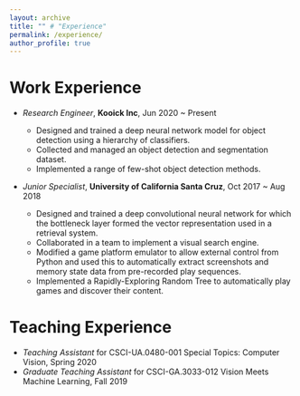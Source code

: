 ```yaml
---
layout: archive
title: "" # "Experience"
permalink: /experience/
author_profile: true
---
```


Work Experience
=====
- *Research Engineer*, **Kooick Inc**, Jun 2020 ~ Present
  - Designed and trained a deep neural network model for object detection using a hierarchy of classifiers.
  - Collected and managed an object detection and segmentation dataset.
  - Implemented a range of few-shot object detection methods.

- *Junior Specialist*, **University of California Santa Cruz**, Oct 2017 ~ Aug 2018
  - Designed and trained a deep convolutional neural network for which the bottleneck layer formed the vector representation used in a retrieval system.
  - Collaborated in a team to implement a visual search engine.
  - Modified a game platform emulator to allow external control from Python and used this to automatically extract screenshots and memory state data from pre-recorded play sequences.
  - Implemented a Rapidly-Exploring Random Tree to automatically play games and discover their content.

Teaching Experience
=====
- *Teaching Assistant* for CSCI-UA.0480-​001 Special Topics: Computer Vision, Spring 2020
- *Graduate Teaching Assistant* for CSCI-GA.3033-​012 Vision Meets Machine Learning, Fall 2019



<!-- {% if author.googlescholar %}
  You can also find my articles on <u><a href="{{author.googlescholar}}">my Google Scholar profile</a>.</u>
{% endif %}

{% include base_path %}

{% for post in site.publications reversed %}
  {% include archive-single.html %}
{% endfor %} -->

